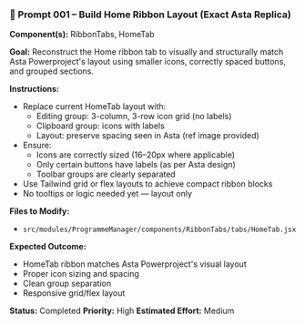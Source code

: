 ### 🧠 Prompt 001 – Build Home Ribbon Layout (Exact Asta Replica)

**Component(s):** RibbonTabs, HomeTab

**Goal:** Reconstruct the Home ribbon tab to visually and structurally match Asta Powerproject's layout using smaller icons, correctly spaced buttons, and grouped sections.

**Instructions:**

- Replace current HomeTab layout with:
  - Editing group: 3-column, 3-row icon grid (no labels)
  - Clipboard group: icons with labels
  - Layout: preserve spacing seen in Asta (ref image provided)
- Ensure:
  - Icons are correctly sized (16–20px where applicable)
  - Only certain buttons have labels (as per Asta design)
  - Toolbar groups are clearly separated
- Use Tailwind grid or flex layouts to achieve compact ribbon blocks
- No tooltips or logic needed yet — layout only

**Files to Modify:**

- `src/modules/ProgrammeManager/components/RibbonTabs/tabs/HomeTab.jsx`

**Expected Outcome:**

- HomeTab ribbon matches Asta Powerproject's visual layout
- Proper icon sizing and spacing
- Clean group separation
- Responsive grid/flex layout

**Status:** Completed
**Priority:** High
**Estimated Effort:** Medium
